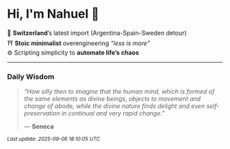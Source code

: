 # Hi, I'm Nahuel :tiger:

📍 **Switzerland**’s latest import (Argentina-Spain-Sweden detour)  
⛩️ **Stoic minimalist** overengineering *“less is more”*  
⚙️ Scripting simplicity to **automate life’s chaos**

---

### Daily Wisdom
> _"How silly then to imagine that the human mind, which is formed of the same elements as divine beings, objects to movement and change of abode, while the divine nature finds delight and even self-preservation in continual and very rapid change."_  
>
> — **Seneca**

<sub>*Last update: 2025-09-06 18:10:05 UTC*</sub>

